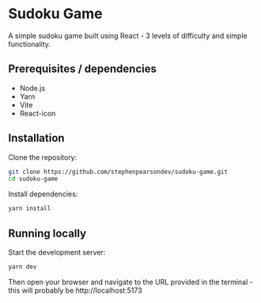 # Sudoku Game

A simple sudoku game built using React - 3 levels of difficulty and simple functionality.

## Prerequisites / dependencies

- Node.js 
- Yarn
- Vite
- React-icon


## Installation

Clone the repository:

```bash
git clone https://github.com/stephenpearsondev/sudoku-game.git
cd sudoku-game
```

Install dependencies:

```bash
yarn install
```

## Running locally

Start the development server:

```bash
yarn dev
```

Then open your browser and navigate to the URL provided in the terminal - this will probably be http://localhost:5173
